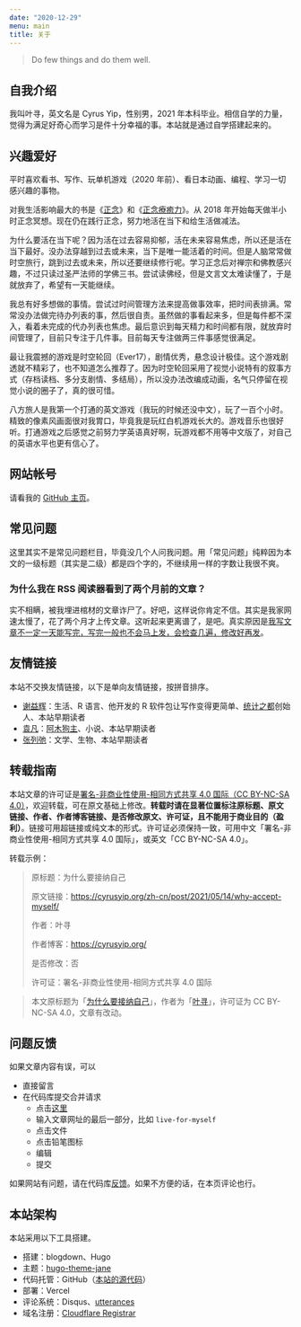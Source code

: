 ```yaml
---
date: "2020-12-29"
menu: main
title: 关于
---
```


> Do few things and do them well.

## 自我介绍

我叫叶寻，英文名是 Cyrus Yip，性别男，2021 年本科毕业。相信自学的力量，觉得为满足好奇心而学习是件十分幸福的事。本站就是通过自学搭建起来的。

## 兴趣爱好

平时喜欢看书、写作、玩单机游戏（2020 年前）、看日本动画、编程、学习一切感兴趣的事物。

对我生活影响最大的书是《[正念](https://book.douban.com/subject/3681639/)》和《[正念療癒力](https://book.douban.com/subject/25800318/)》。从 2018 年开始每天做半小时正念冥想。现在仍在践行正念，努力地活在当下和给生活做减法。

为什么要活在当下呢？因为活在过去容易抑郁，活在未来容易焦虑，所以还是活在当下最好。没办法穿越到过去或未来，当下是唯一能活着的时间。但是人脑常常做时空旅行，跳到过去或未来，所以还要继续修行呢。学习正念后对禅宗和佛教感兴趣，不过只读过圣严法师的学佛三书。尝试读佛经，但是文言文太难读懂了，于是就放弃了，希望有一天能继续。

我总有好多想做的事情。尝试过时间管理方法来提高做事效率，把时间表排满。常常没办法做完待办列表的事，然后很自责。虽然做的事看起来多，但是每件都不深入，看着未完成的代办列表也焦虑。最后意识到每天精力和时间都有限，就放弃时间管理了，目前只专注于几件事。目前每天专注做两三件事感觉很满足。

最让我震撼的游戏是时空轮回（Ever17），剧情优秀，悬念设计极佳。这个游戏剧透就不精彩了，也不知道怎么推荐了。因为时空轮回采用了视觉小说特有的叙事方式（存档读档、多分支剧情、多结局），所以没办法改编成动画，名气只停留在视觉小说的圈子了，真的很可惜。

八方旅人是我第一个打通的英文游戏（我玩的时候还没中文），玩了一百个小时。精致的像素风画面很对我胃口，毕竟我是玩红白机游戏长大的。游戏音乐也很好听。打通游戏之后感觉之前努力学英语真好啊，玩游戏都不用等中文版了，对自己的英语水平也更有信心了。

## 网站帐号

请看我的 [GitHub 主页](https://github.com/CyrusYip/CyrusYip)。

## 常见问题

这里其实不是常见问题栏目，毕竟没几个人问我问题。用「常见问题」纯粹因为本文的一级标题（其实是二级）都是四个字的，不继续用一样的字数让我很不爽。

### 为什么我在 RSS 阅读器看到了两个月前的文章？

实不相瞒，被我埋进棺材的文章诈尸了。好吧，这样说你肯定不信。其实是我家网速太慢了，花了两个月才上传文章。这听起来更离谱了，是吧。真实原因是[我写文章不一定一天能写完，写完一般也不会马上发，会检查几遍，修改好再发](http://disq.us/p/2fpetao)。

## 友情链接

本站不交换友情链接，以下是单向友情链接，按拼音排序。

- [谢益辉](https://yihui.org/)：生活、R 语言、他开发的 R 软件包让写作变得更简单、[统计之都](https://cosx.org/)创始人、本站早期读者
- [袁凡](https://yuanfan.rbind.io/)：[阿木狗主](https://yuanfan.vercel.app/posts/my-dog/)、小说、本站早期读者
- [张列弛](https://www.liechi.org/)：文学、生物、本站早期读者

## 转载指南

本站文章的许可证是[署名-非商业性使用-相同方式共享 4.0 国际（CC BY-NC-SA 4.0）](https://creativecommons.org/licenses/by-nc-sa/4.0/deed.zh)，欢迎转载，可在原文基础上修改。**转载时请在显著位置标注原标题、原文链接、作者、作者博客链接、是否修改原文、许可证，且不能用于商业目的（盈利）**。链接可用超链接或纯文本的形式。许可证必须保持一致，可用中文「署名-非商业性使用-相同方式共享 4.0 国际」，或英文「CC BY-NC-SA 4.0」。

转载示例：

> 原标题：为什么要接纳自己
>
> 原文链接：https://cyrusyip.org/zh-cn/post/2021/05/14/why-accept-myself/
>
> 作者：叶寻
>
> 作者博客：https://cyrusyip.org/
>
> 是否修改：否
>
> 许可证：署名-非商业性使用-相同方式共享 4.0 国际

> 本文原标题为「[为什么要接纳自己](https://cyrusyip.org/post/2021/05/14/why-accept-myself/)」，作者为「[叶寻](https://cyrusyip.org/)」，许可证为 CC BY-NC-SA 4.0，文章有改动。

## 问题反馈

如果文章内容有误，可以

- 直接留言
- 在代码库提交合并请求
    - 点击[这里](https://github.com/CyrusYip/cyrusyip-blog/find/main)
    - 输入文章网址的最后一部分，比如 `live-for-myself`
    - 点击文件
    - 点击铅笔图标
    - 编辑
    - 提交

如果网站有问题，请在代码库[反馈](https://github.com/CyrusYip/cyrusyip-blog/issues)。如果不方便的话，在本页评论也行。

## 本站架构

本站采用以下工具搭建。

- 搭建：blogdown、Hugo
- 主题：[hugo-theme-jane](https://github.com/xianmin/hugo-theme-jane)
- 代码托管：GitHub（[本站的源代码](https://github.com/CyrusYip/cyrusyip-blog)）
- 部署：Vercel
- 评论系统：Disqus、[utterances](https://github.com/utterance/utterances)
- 域名注册：[Cloudflare Registrar](https://www.cloudflare.com/products/registrar/)

